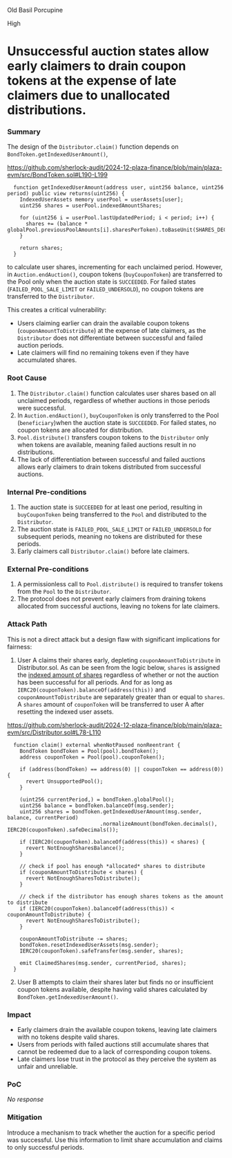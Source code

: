 Old Basil Porcupine

High

# Unsuccessful auction states allow early claimers to drain coupon tokens at the expense of late claimers due to unallocated distributions.

### Summary

The design of the `Distributor.claim()` function depends on `BondToken.getIndexedUserAmount()`,

https://github.com/sherlock-audit/2024-12-plaza-finance/blob/main/plaza-evm/src/BondToken.sol#L190-L199

```solidity
  function getIndexedUserAmount(address user, uint256 balance, uint256 period) public view returns(uint256) {
    IndexedUserAssets memory userPool = userAssets[user];
    uint256 shares = userPool.indexedAmountShares;

    for (uint256 i = userPool.lastUpdatedPeriod; i < period; i++) {
      shares += (balance * globalPool.previousPoolAmounts[i].sharesPerToken).toBaseUnit(SHARES_DECIMALS);
    }

    return shares;
  }
```
to calculate user shares, incrementing for each unclaimed period. However, in `Auction.endAuction()`, coupon tokens (`buyCouponToken`) are transferred to the Pool only when the auction state is `SUCCEEDED`. For failed states (`FAILED_POOL_SALE_LIMIT` or `FAILED_UNDERSOLD`), no coupon tokens are transferred to the `Distributor`.

This creates a critical vulnerability:

- Users claiming earlier can drain the available coupon tokens (`couponAmountToDistribute`) at the expense of late claimers, as the `Distributor` does not differentiate between successful and failed auction periods.
- Late claimers will find no remaining tokens even if they have accumulated shares.

### Root Cause

1. The `Distributor.claim()` function calculates user shares based on all unclaimed periods, regardless of whether auctions in those periods were successful.
2. In `Auction.endAuction()`, `buyCouponToken` is only transferred to the Pool (`beneficiary`)when the auction state is `SUCCEEDED`. For failed states, no coupon tokens are allocated for distribution.
3. `Pool.distribute()` transfers coupon tokens to the `Distributor` only when tokens are available, meaning failed auctions result in no distributions.
4. The lack of differentiation between successful and failed auctions allows early claimers to drain tokens distributed from successful auctions.

### Internal Pre-conditions

1. The auction state is `SUCCEEDED` for at least one period, resulting in `buyCouponToken` being transferred to the `Pool` and distributed to the `Distributor`.
2. The auction state is `FAILED_POOL_SALE_LIMIT` or `FAILED_UNDERSOLD` for subsequent periods, meaning no tokens are distributed for these periods.
3. Early claimers call `Distributor.claim()` before late claimers.

### External Pre-conditions

1. A permissionless call to `Pool.distribute()` is required to transfer tokens from the `Pool` to the `Distributor`.
2. The protocol does not prevent early claimers from draining tokens allocated from successful auctions, leaving no tokens for late claimers.


### Attack Path

This is not a direct attack but a design flaw with significant implications for fairness:

1. User A claims their shares early, depleting `couponAmountToDistribute` in Distributor.sol. As can be seen from the logic below, `shares` is assigned the [indexed amount of shares](https://github.com/sherlock-audit/2024-12-plaza-finance/blob/main/plaza-evm/src/BondToken.sol#L190-L199) regardless of whether or not the auction has been successful for all periods. And for as long as `IERC20(couponToken).balanceOf(address(this))` and `couponAmountToDistribute` are separately greater than or equal to `shares`. A `shares` amount of `couponToken` will be transferred to user A after resetting the indexed user assets.

https://github.com/sherlock-audit/2024-12-plaza-finance/blob/main/plaza-evm/src/Distributor.sol#L78-L110

```solidity
  function claim() external whenNotPaused nonReentrant {
    BondToken bondToken = Pool(pool).bondToken();
    address couponToken = Pool(pool).couponToken();

    if (address(bondToken) == address(0) || couponToken == address(0)){
      revert UnsupportedPool();
    }

    (uint256 currentPeriod,) = bondToken.globalPool();
    uint256 balance = bondToken.balanceOf(msg.sender);
    uint256 shares = bondToken.getIndexedUserAmount(msg.sender, balance, currentPeriod)
                              .normalizeAmount(bondToken.decimals(), IERC20(couponToken).safeDecimals());

    if (IERC20(couponToken).balanceOf(address(this)) < shares) {
      revert NotEnoughSharesBalance();
    }
    
    // check if pool has enough *allocated* shares to distribute
    if (couponAmountToDistribute < shares) {
      revert NotEnoughSharesToDistribute();
    }

    // check if the distributor has enough shares tokens as the amount to distribute
    if (IERC20(couponToken).balanceOf(address(this)) < couponAmountToDistribute) {
      revert NotEnoughSharesToDistribute();
    }

    couponAmountToDistribute -= shares;    
    bondToken.resetIndexedUserAssets(msg.sender);
    IERC20(couponToken).safeTransfer(msg.sender, shares);
    
    emit ClaimedShares(msg.sender, currentPeriod, shares);
  }
```
2. User B attempts to claim their shares later but finds no or insufficient coupon tokens available, despite having valid shares calculated by `BondToken.getIndexedUserAmount()`.

### Impact

- Early claimers drain the available coupon tokens, leaving late claimers with no tokens despite valid shares. 
- Users from periods with failed auctions still accumulate shares that cannot be redeemed due to a lack of corresponding coupon tokens.
- Late claimers lose trust in the protocol as they perceive the system as unfair and unreliable.

### PoC

_No response_

### Mitigation

Introduce a mechanism to track whether the auction for a specific period was successful. Use this information to limit share accumulation and claims to only successful periods.
